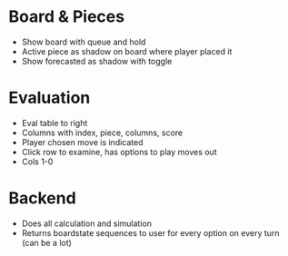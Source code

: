 # Board & Pieces
* Show board with queue and hold
* Active piece as shadow on board where player placed it
* Show forecasted as shadow with toggle

# Evaluation
* Eval table to right
* Columns with index, piece, columns, score
* Player chosen move is indicated
* Click row to examine, has options to play moves out
* Cols 1-0

# Backend
* Does all calculation and simulation
* Returns boardstate sequences to user for every option on every turn (can be a lot)
